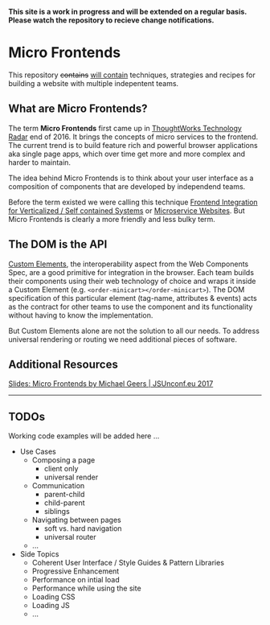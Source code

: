 **This site is a work in progress and will be extended on a regular basis. Please watch the repository to recieve change notifications.**

# Micro Frontends

This repository ~~contains~~ <u>will contain</u> techniques, strategies and recipes for building a website with multiple indepentent teams.

## What are Micro Frontends?

The term __Micro Frontends__ first came up in [ThoughtWorks Technology Radar](https://www.thoughtworks.com/radar/techniques/micro-frontends) end of 2016. It brings the concepts of micro services to the frontend. The current trend is to build feature rich and powerful browser applications aka single page apps, which over time get more and more complex and harder to maintain.

The idea behind Micro Frontends is to think about your user interface as a composition of components that are developed by independend teams.

Before the term existed we were calling this technique [Frontend Integration for Verticalized / ](https://dev.otto.de/2014/07/29/scaling-with-microservices-and-vertical-decomposition/)[Self contained Systems](https://www.innoq.com/de/podcast/025-scs-frontend-integration/) or [Micro­service Websites](https://gustafnk.github.io/microservice-websites/). But Micro Frontends is clearly a more friendly and less bulky term.

## The DOM is the API

[Custom Elements](https://developers.google.com/web/fundamentals/getting-started/primers/customelements), the interoperability aspect from the Web Components Spec, are a good primitive for integration in the browser. Each team builds their components using their web technology of choice and wraps it inside a Custom Element (e.g. `<order-minicart></order-minicart>`). The DOM specification of this particular element (tag-name, attributes & events) acts as the contract for other teams to use the component and its functionality without having to know the implementation.

But Custom Elements alone are not the solution to all our needs. To address universal rendering or routing we need additional pieces of software.

## Additional Resources
[Slides: Micro Frontends by Michael Geers | JSUnconf.eu 2017](https://speakerdeck.com/naltatis/micro-frontends-building-a-modern-webapp-with-multiple-teams)

---

## TODOs

Working code examples will be added here ...

- Use Cases
  - Composing a page
    - client only
    - universal render
  - Communication
    - parent-child
    - child-parent
    - siblings
  - Navigating between pages
    - soft vs. hard navigation
    - universal router
  - ...
- Side Topics
  - Coherent User Interface / Style Guides & Pattern Libraries
  - Progressive Enhancement
  - Performance on intial load
  - Performance while using the site
  - Loading CSS
  - Loading JS
  - ...
